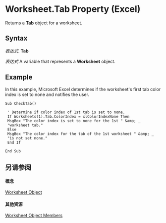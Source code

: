 
# Worksheet.Tab Property (Excel)

Returns a  **[Tab](c6555e96-b96e-54d8-b8c6-5ab13c256d97.md)** object for a worksheet.


## Syntax

 _表达式_. **Tab**

 _表达式_ A variable that represents a **Worksheet** object.


## Example

In this example, Microsoft Excel determines if the worksheet's first tab color index is set to none and notifies the user.


```
Sub CheckTab() 
 
 ' Determine if color index of 1st tab is set to none. 
 If Worksheets(1).Tab.ColorIndex = xlColorIndexNone Then 
 MsgBox "The color index is set to none for the 1st " &amp; _ 
 "worksheet tab." 
 Else 
 MsgBox "The color index for the tab of the 1st worksheet " &amp; _ 
 "is not set none." 
 End If 
 
End Sub
```


## 另请参阅


#### 概念


[Worksheet Object](182b705e-854a-81cc-a4b0-59b942de55ae.md)
#### 其他资源


[Worksheet Object Members](http://msdn.microsoft.com/library/f8c1afea-1a1c-f5e4-37e3-52c434c8c157%28Office.15%29.aspx)